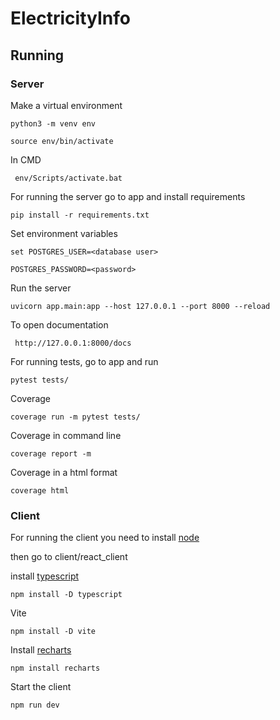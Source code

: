 # ElectricityInfo

## Running

### Server

Make a virtual environment 

```
python3 -m venv env
```

```
source env/bin/activate
```

In CMD

```
 env/Scripts/activate.bat
```

For running the server go to app and install requirements

```
pip install -r requirements.txt
```

Set environment variables 

```
set POSTGRES_USER=<database user>
```

```
POSTGRES_PASSWORD=<password>
```

Run the server 

```
uvicorn app.main:app --host 127.0.0.1 --port 8000 --reload
```

To open documentation

```
 http://127.0.0.1:8000/docs
```

For running tests, go to app and run

```
pytest tests/
```

Coverage 

```
coverage run -m pytest tests/
```

Coverage in command line

```
coverage report -m
```

Coverage in a html format

```
coverage html
```

### Client

For running the client you need to install [node](https://nodejs.org/en/download) 

then go to client/react_client

install [typescript](https://www.npmjs.com/package/typescript)

```
npm install -D typescript
```

Vite

```
npm install -D vite
```

Install [recharts](https://www.npmjs.com/package/recharts)

```
npm install recharts
```

Start the client 

```
npm run dev
```



